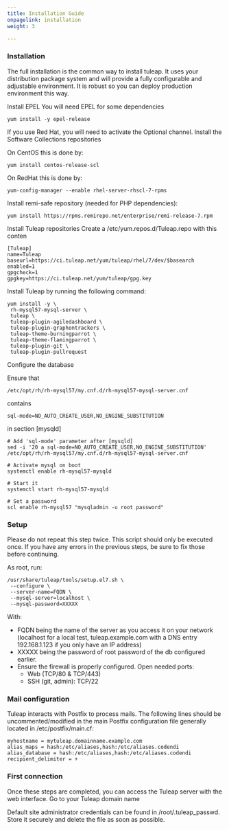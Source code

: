 ```yaml
---
title: Installation Guide
onpagelink: installation
weight: 3

---
```


### **Installation**

The full installation is the common way to install tuleap. It uses your distribution package system and will provide a fully configurable and adjustable environment. It is robust so you can deploy production environment this way.

Install EPEL You will need EPEL for some dependencies

 ```
yum install -y epel-release
 
```

If you use Red Hat, you will need to activate the Optional channel. Install the Software Collections repositories

On CentOS this is done by:

 ```
yum install centos-release-scl 
```

On RedHat this is done by:

 ```
yum-config-manager --enable rhel-server-rhscl-7-rpms 
```

Install remi-safe repository (needed for PHP dependencies):

 ```
yum install https://rpms.remirepo.net/enterprise/remi-release-7.rpm 
```

Install Tuleap repositories Create a /etc/yum.repos.d/Tuleap.repo with this conten

 ```
[Tuleap]
name=Tuleap
baseurl=https://ci.tuleap.net/yum/tuleap/rhel/7/dev/$basearch
enabled=1
gpgcheck=1
gpgkey=https://ci.tuleap.net/yum/tuleap/gpg.key
```

Install Tuleap by running the following command:

 ```
yum install -y \
  rh-mysql57-mysql-server \
  tuleap \
  tuleap-plugin-agiledashboard \
  tuleap-plugin-graphontrackers \
  tuleap-theme-burningparrot \
  tuleap-theme-flamingparrot \
  tuleap-plugin-git \
  tuleap-plugin-pullrequest 
```

Configure the database

Ensure that

 ```
 /etc/opt/rh/rh-mysql57/my.cnf.d/rh-mysql57-mysql-server.cnf 
```

contains

 ```
sql-mode=NO_AUTO_CREATE_USER,NO_ENGINE_SUBSTITUTION 
```

in section \[mysqld\]

 ```
 # Add 'sql-mode' parameter after [mysqld]
sed -i '20 a sql-mode=NO_AUTO_CREATE_USER,NO_ENGINE_SUBSTITUTION' /etc/opt/rh/rh-mysql57/my.cnf.d/rh-mysql57-mysql-server.cnf

# Activate mysql on boot
systemctl enable rh-mysql57-mysqld

# Start it
systemctl start rh-mysql57-mysqld

# Set a password
scl enable rh-mysql57 "mysqladmin -u root password"
 
```

### Setup

Please do not repeat this step twice. This script should only be executed once. If you have any errors in the previous steps, be sure to fix those before continuing.

As root, run:

 ```
/usr/share/tuleap/tools/setup.el7.sh \
  --configure \
  --server-name=FQDN \
  --mysql-server=localhost \
  --mysql-password=XXXXX
```

With:

- FQDN being the name of the server as you access it on your network (localhost for a local test, tuleap.example.com with a DNS entry 192.168.1.123 if you only have an IP address)
- XXXXX being the password of root password of the db configured earlier.
- Ensure the firewall is properly configured. Open needed ports: 
  - Web (TCP/80 &amp; TCP/443)
  - SSH (git, admin): TCP/22
 
### Mail configuration

Tuleap interacts with Postfix to process mails. The following lines should be uncommented/modified in the main Postfix configuration file generally located in /etc/postfix/main.cf:

 ```
myhostname = mytuleap.domainname.example.com
alias_maps = hash:/etc/aliases,hash:/etc/aliases.codendi
alias_database = hash:/etc/aliases,hash:/etc/aliases.codendi
recipient_delimiter = +
 
```

### First connection

Once these steps are completed, you can access the Tuleap server with the web interface. Go to your Tuleap domain name

Default site administrator credentials can be found in /root/.tuleap\_passwd. Store it securely and delete the file as soon as possible.
